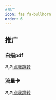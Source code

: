```yaml
---
#推广
icon: fas fa-bullhorn
order: 6
---
```


<link rel="stylesheet" href="../assets/css/mystyle.css">

## 推广

### 白描pdf

<a href="https://pdf.baimiaoapp.com/landing/afn96b7t4y" class="button1" style="--clr: #7808d0">
  <span class="button1__icon-wrapper">
    <svg
      viewBox="0 0 14 15"
      fill="none"
      xmlns="http://www.w3.org/2000/svg"
      class="button1__icon-svg"
      width="10"
    >
      <path
        d="M13.376 11.552l-.264-10.44-10.44-.24.024 2.28 6.96-.048L.2 12.56l1.488 1.488 9.432-9.432-.048 6.912 2.304.024z"
        fill="currentColor"
      ></path>
    </svg>
    <svg
      viewBox="0 0 14 15"
      fill="none"
      width="10"
      xmlns="http://www.w3.org/2000/svg"
      class="button1__icon-svg button1__icon-svg--copy"
    >
      <path
        d="M13.376 11.552l-.264-10.44-10.44-.24.024 2.28 6.96-.048L.2 12.56l1.488 1.488 9.432-9.432-.048 6.912 2.304.024z"
        fill="currentColor"
      ></path>
    </svg>
  </span>
  点我跳转
</a>

### 流量卡

<a href="https://ym.ksjhk.com/?s=wvksOzGY209838" class="button1" style="--clr: #7808d0">
  <span class="button1__icon-wrapper">
    <svg
      viewBox="0 0 14 15"
      fill="none"
      xmlns="http://www.w3.org/2000/svg"
      class="button1__icon-svg"
      width="10"
    >
      <path
        d="M13.376 11.552l-.264-10.44-10.44-.24.024 2.28 6.96-.048L.2 12.56l1.488 1.488 9.432-9.432-.048 6.912 2.304.024z"
        fill="currentColor"
      ></path>
    </svg>
    <svg
      viewBox="0 0 14 15"
      fill="none"
      width="10"
      xmlns="http://www.w3.org/2000/svg"
      class="button1__icon-svg button1__icon-svg--copy"
    >
      <path
        d="M13.376 11.552l-.264-10.44-10.44-.24.024 2.28 6.96-.048L.2 12.56l1.488 1.488 9.432-9.432-.048 6.912 2.304.024z"
        fill="currentColor"
      ></path>
    </svg>
  </span>
  点我跳转
</a>

